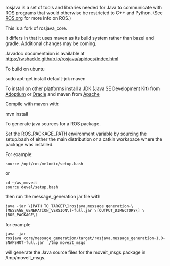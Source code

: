 rosjava is a set of tools and libraries needed for Java to communicate with ROS programs that would otherwise be restricted to C++ and Python.
(See [ROS.org](http://www.ros.org/) for more info on ROS.)  

This is a fork of rosjava_core.

It differs in that it uses maven as its build system rather than bazel and gradle.
Additional changes may be coming.

Javadoc documentaion is available at https://wshackle.github.io/rosjava/apidocs/index.html


To build on ubuntu

sudo apt-get install default-jdk maven

To install on other platforms install a JDK (Java SE Development Kit) from [Adoptium](https://adoptium.net/) or [Oracle](https://www.oracle.com/java/technologies/downloads/) and maven from [Apache](https://maven.apache.org/download.cgi?.)


Compile with maven with:

mvn install


To generate java sources for a ROS package.

Set the ROS_PACKAGE_PATH environment variable by sourcing the setup.bash of either the
main distribution or a catkin workspace where the package was installed.

For example:


    source /opt/ros/melodic/setup.bash

or

    cd ~/ws_moveit
    source devel/setup.bash

then run the message_generation jar file with 

    java -jar \[PATH_TO_TARGET\]rosjava.message_generation-\[MESSAGE_GENERATION_VERSION\]-full.jar \[OUTPUT_DIRECTORY\] \[ROS_PACKAGE\]

for example

    java -jar rosjava_core/message_generation/target/rosjava.message_generation-1.0-SNAPSHOT-full.jar  /tmp moveit_msgs

will generate the Java source files for the moveit_msgs package in /tmp/moveit_msgs.


    

